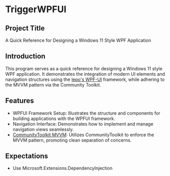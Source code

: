 # TriggerWPFUI

## Project Title
A Quick Reference for Designing a Windows 11 Style WPF Application

## Introduction
This program serves as a quick reference for designing a Windows 11 style WPF application. It demonstrates the integration of modern UI elements and navigation structures using the [lepo's WPF-UI](https://github.com/lepoco/wpfui) framework, while adhering to the MVVM pattern via the Community Toolkit.

## Features
- WPFUI Framework Setup: Illustrates the structure and components for building applications with the WPFUI framework.
- Navigation Interface: Demonstrates how to implement and manage navigation views seamlessly.
- [CommunityToolkit MVVM](https://github.com/CommunityToolkit/MVVM-Samples): Utilizes CommunityToolkit to enforce the MVVM pattern, promoting clean separation of concerns.

## Expectations
- Use Microsoft.Extensions.DependencyInjection
